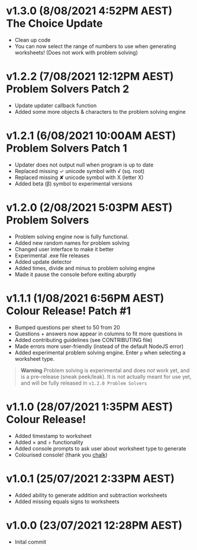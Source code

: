 <!-- @format -->
# v1.3.0 (8/08/2021 4:52PM AEST) The Choice Update
- Clean up code
- You can now select the range of numbers to use when generating worksheets! (Does not work with problem solving)
# v1.2.2 (7/08/2021 12:12PM AEST) Problem Solvers Patch 2
- Update updater callback function
- Added some more objects & characters to the problem solving engine
# v1.2.1 (6/08/2021 10:00AM AEST) Problem Solvers Patch 1
- Updater does not output null when program is up to date
- Replaced missing ✓ unicode symbol with √ (sq. root)
- Replaced missing ✘ unicode symbol with X (letter X)
- Added beta (β) symbol to experimental versions
# v1.2.0 (2/08/2021 5:03PM AEST) Problem Solvers
- Problem solving engine now is fully functional. 
- Added new random names for problem solving
- Changed user interface to make it better
- Experimental .exe file releases
- Added update detector
- Added times, divide and minus to problem solving engine
- Made it pause the console before exiting aburptly

# v1.1.1 (1/08/2021 6:56PM AEST) Colour Release! Patch #1
- Bumped questions per sheet to 50 from 20
- Questions + answers now appear in columns to fit more questions in
- Added contributing guidelines (see CONTRIBUTING file)
- Made errors more user-friendly (instead of the default NodeJS error)
- Added experimental problem solving engine. Enter `p` when selecting a worksheet type.
> **Warning** Problem solving is experimental and does *not* work yet, and is a pre-release (sneak peek/leak). 
> It is not actually meant for use yet, and will be fully released in `v1.2.0 Problem Solvers`
# v1.1.0 (28/07/2021 1:35PM AEST) Colour Release!

- Added timestamp to worksheet
- Added × and ÷ functionality
- Added console prompts to ask user about worksheet type to generate
- Colourised console! (thank you [chalk](https://www.npmjs.com/package/chalk))

# v1.0.1 (25/07/2021 2:33PM AEST)

- Added ability to generate addition and subtraction worksheets
- Added missing equals signs to worksheets

# v1.0.0 (23/07/2021 12:28PM AEST)

- Inital commit
